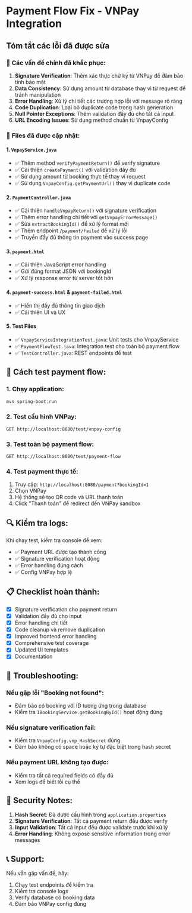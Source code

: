 # Payment Flow Fix - VNPay Integration

## Tóm tắt các lỗi đã được sửa

### 🔧 **Các vấn đề chính đã khắc phục:**

1. **Signature Verification**: Thêm xác thực chữ ký từ VNPay để đảm bảo tính bảo mật
2. **Data Consistency**: Sử dụng amount từ database thay vì từ request để tránh manipulation
3. **Error Handling**: Xử lý chi tiết các trường hợp lỗi với message rõ ràng
4. **Code Duplication**: Loại bỏ duplicate code trong hash generation
5. **Null Pointer Exceptions**: Thêm validation đầy đủ cho tất cả input
6. **URL Encoding Issues**: Sử dụng method chuẩn từ VnpayConfig

### 📁 **Files đã được cập nhật:**

#### 1. `VnpayService.java`
- ✅ Thêm method `verifyPaymentReturn()` để verify signature
- ✅ Cải thiện `createPayment()` với validation đầy đủ
- ✅ Sử dụng amount từ booking thực tế thay vì request
- ✅ Sử dụng `VnpayConfig.getPaymentUrl()` thay vì duplicate code

#### 2. `PaymentController.java`
- ✅ Cải thiện `handleVnpayReturn()` với signature verification
- ✅ Thêm error handling chi tiết với `getVnpayErrorMessage()`
- ✅ Sửa `extractBookingId()` để xử lý format mới
- ✅ Thêm endpoint `/payment/failed` để xử lý lỗi
- ✅ Truyền đầy đủ thông tin payment vào success page

#### 3. `payment.html`
- ✅ Cải thiện JavaScript error handling
- ✅ Gửi đúng format JSON với bookingId
- ✅ Xử lý response error từ server tốt hơn

#### 4. `payment-success.html` & `payment-failed.html`
- ✅ Hiển thị đầy đủ thông tin giao dịch
- ✅ Cải thiện UI và UX

#### 5. **Test Files**
- ✅ `VnpayServiceIntegrationTest.java`: Unit tests cho VnpayService
- ✅ `PaymentFlowTest.java`: Integration test cho toàn bộ payment flow
- ✅ `TestController.java`: REST endpoints để test

## 🚀 **Cách test payment flow:**

### 1. Chạy application:
```bash
mvn spring-boot:run
```

### 2. Test cấu hình VNPay:
```
GET http://localhost:8080/test/vnpay-config
```

### 3. Test toàn bộ payment flow:
```
GET http://localhost:8080/test/payment-flow
```

### 4. Test payment thực tế:
1. Truy cập: `http://localhost:8080/payment?bookingId=1`
2. Chọn VNPay
3. Hệ thống sẽ tạo QR code và URL thanh toán
4. Click "Thanh toán" để redirect đến VNPay sandbox

## 🔍 **Kiểm tra logs:**

Khi chạy test, kiểm tra console để xem:
- ✅ Payment URL được tạo thành công
- ✅ Signature verification hoạt động
- ✅ Error handling đúng cách
- ✅ Config VNPay hợp lệ

## 📋 **Checklist hoàn thành:**

- [x] Signature verification cho payment return
- [x] Validation đầy đủ cho input
- [x] Error handling chi tiết
- [x] Code cleanup và remove duplication
- [x] Improved frontend error handling
- [x] Comprehensive test coverage
- [x] Updated UI templates
- [x] Documentation

## 🐛 **Troubleshooting:**

### Nếu gặp lỗi "Booking not found":
- Đảm bảo có booking với ID tương ứng trong database
- Kiểm tra `IBookingService.getBookingById()` hoạt động đúng

### Nếu signature verification fail:
- Kiểm tra `VnpayConfig.vnp_HashSecret` đúng
- Đảm bảo không có space hoặc ký tự đặc biệt trong hash secret

### Nếu payment URL không tạo được:
- Kiểm tra tất cả required fields có đầy đủ
- Xem logs để biết lỗi cụ thể

## 🔐 **Security Notes:**

1. **Hash Secret**: Đã được cấu hình trong `application.properties`
2. **Signature Verification**: Tất cả payment return đều được verify
3. **Input Validation**: Tất cả input đều được validate trước khi xử lý
4. **Error Handling**: Không expose sensitive information trong error messages

## 📞 **Support:**

Nếu vẫn gặp vấn đề, hãy:
1. Chạy test endpoints để kiểm tra
2. Kiểm tra console logs
3. Verify database có booking data
4. Đảm bảo VNPay config đúng
